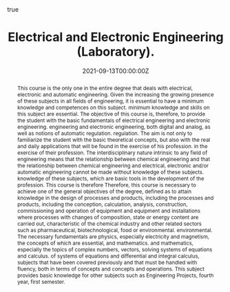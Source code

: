 ---
title: "Electrical and Electronic Engineering (Laboratory)."
event: Academic Theme Conference
event_url: 

location: Escuela Superior de Ciencias Experimentales y Tecnología - ESCET URJC
address:
  street: Calle Tulipán, 0
  city: Móstoles
  region: Madrid
  postcode: '28933'
  country: Spain

summary: Bachelors Degree in Chemical Engineering.
abstract: "This course is the only one in the entire degree that deals with electrical, electronic and automatic engineering. Given the increasing the growing presence of these subjects in all fields of engineering, it is essential to have a minimum knowledge and competences on this subject. minimum knowledge and skills on this subject are essential. The objective of this course is, therefore, to provide the student with the basic fundamentals of electrical engineering and electronic engineering. engineering and electronic engineering, both digital and analog, as well as notions of automatic regulation. regulation. The aim is not only to familiarize the student with the basic theoretical concepts, but also with the real and daily applications that will be found in the exercise of his profession. in the exercise of their profession. The interdisciplinary nature intrinsic to any field of engineering means that the relationship between chemical engineering and that the relationship between chemical engineering and electrical, electronic and/or automatic engineering cannot be made without knowledge of these subjects. knowledge of these subjects, which are basic tools in the development of the profession. This course is therefore Therefore, this course is necessary to achieve one of the general objectives of the degree, defined as to attain knowledge in the design of processes and products, including the processes and products, including the conception, calculation, analysis, construction, commissioning and operation of equipment and equipment and installations where processes with changes of composition, state or energy content are carried out, characteristic of the chemical industry and other related sectors such as pharmaceutical, biotechnological, food or environmental. environmental. The necessary fundamentals are physics, especially electricity and magnetism, the concepts of which are essential, and mathematics. and mathematics, especially the topics of complex numbers, vectors, solving systems of equations and calculus. of systems of equations and differential and integral calculus, subjects that have been covered previously and that must be handled with fluency, both in terms of concepts and concepts and operations. This subject provides basic knowledge for other subjects such as Engineering Projects, fourth year, first semester."

# Talk start and end times.
#   End time can optionally be hidden by prefixing the line with `#`.
date: "2021-09-13T00:00:00Z"
date_end: "2021-12-18T00:00:00Z"
all_day: true

# Schedule page publish date (NOT talk date).
publishDate: "2021-09-01T00:00:00Z"

authors: [Rubén Nieto]
tags: [Microcontroller and microprocessors]

# Is this a featured talk? (true/false)
featured: false

image:
  caption: 'Image credit: [**Unsplash**](https://unsplash.com/photos/bzdhc5b3Bxs)'
  focal_point: Right

links:
- icon: twitter
  icon_pack: fab
  name: Follow
  url: https://twitter.com/rubennc91
url_code: ""
url_pdf: ""
url_slides: ""
url_video: ""

# Markdown Slides (optional).
#   Associate this talk with Markdown slides.
#   Simply enter your slide deck's filename without extension.
#   E.g. `slides = "example-slides"` references `content/slides/example-slides.md`.
#   Otherwise, set `slides = ""`.
slides: example

# Projects (optional).
#   Associate this post with one or more of your projects.
#   Simply enter your project's folder or file name without extension.
#   E.g. `projects = ["internal-project"]` references `content/project/deep-learning/index.md`.
#   Otherwise, set `projects = []`.
#projects:
#- internal-project

# Enable math on this page?
math: true
---